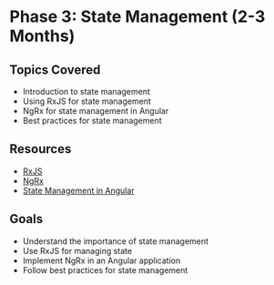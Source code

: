 # Phase 3: State Management (2-3 Months)

## Topics Covered
- Introduction to state management
- Using RxJS for state management
- NgRx for state management in Angular
- Best practices for state management

## Resources
- [RxJS](https://rxjs.dev/guide/overview)
- [NgRx](https://ngrx.io/guide/store)
- [State Management in Angular](https://angular.io/guide/state-management)

## Goals
- Understand the importance of state management
- Use RxJS for managing state
- Implement NgRx in an Angular application
- Follow best practices for state management
